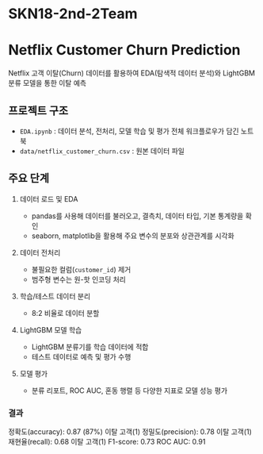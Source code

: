 # SKN18-2nd-2Team

# Netflix Customer Churn Prediction

Netflix 고객 이탈(Churn) 데이터를 활용하여 EDA(탐색적 데이터 분석)와 LightGBM 분류 모델을 통한 이탈 예측

## 프로젝트 구조

- `EDA.ipynb` : 데이터 분석, 전처리, 모델 학습 및 평가 전체 워크플로우가 담긴 노트북
- `data/netflix_customer_churn.csv` : 원본 데이터 파일

## 주요 단계

1. 데이터 로드 및 EDA
    - pandas를 사용해 데이터를 불러오고, 결측치, 데이터 타입, 기본 통계량을 확인
    - seaborn, matplotlib을 활용해 주요 변수의 분포와 상관관계를 시각화

2. 데이터 전처리
    - 불필요한 컬럼(`customer_id`) 제거
    - 범주형 변수는 원-핫 인코딩 처리

3. 학습/테스트 데이터 분리
    - 8:2 비율로 데이터 분할

4. LightGBM 모델 학습
    - LightGBM 분류기를 학습 데이터에 적합
    - 테스트 데이터로 예측 및 평가 수행

5. 모델 평가
    - 분류 리포트, ROC AUC, 혼동 행렬 등 다양한 지표로 모델 성능 평가


### 결과
정확도(accuracy): 0.87 (87%)
이탈 고객(1) 정밀도(precision): 0.78
이탈 고객(1) 재현율(recall): 0.68
이탈 고객(1) F1-score: 0.73
ROC AUC: 0.91


